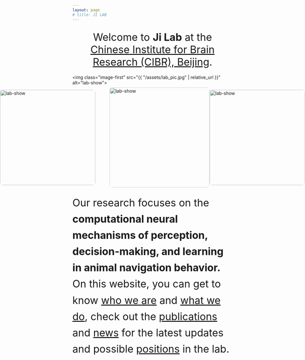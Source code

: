 ```yaml
---
layout: page
# title: JI LAB
---
```


<style>
  /* 减少页面两侧空白 */
  .wrapper {
    max-width: 1100px;
    padding-left: 20px;
    padding-right: 20px;
  }

  /* 第一张大图的样式 */
  .image-first {
    width: 800px;
    margin: 0 auto 30px;
    display: block;
    border-radius: 8px;
  }

  /* --- 新增：用于排列一行图片的 Flexbox 容器 --- */
  .image-row {
    display: flex;
    justify-content: center;
    align-items: center;
    gap: 30px;
    margin-bottom: 30px;
  }

  /* --- 新增：行内图片的样式 --- */
  .image-in-row {
    width: 300px;
    height: auto;
    border-radius: 8px;
    transition: all 0.3s ease-in-out; 
  }

  /* --- 新增：让中间的图片向上突出显示 --- */
  .image-row .image-in-row:nth-child(2) {
    transform: translateX(22px) scale(1.05); /* 向上移动20px并放大5% */
    /* box-shadow: 0 10px 20px rgba(0, 0, 0, 0.2); 添加阴影增加立体感 */
    /* z-index: 1; 确保它叠在其他图片之上 */
  }

  /* --- 新增：鼠标悬停在整行上时，让未悬停的图片变暗、缩小 --- */
  /* .image-row:hover .image-in-row:not(:hover) {
    opacity: 0.8;
    transform: scale(0.98);
  } */

  /* 第一段文字样式 */
  .text-first {
    font-size: 28px;
    text-align: center;
    margin-bottom: 20px;
  }

  /* 第二段文字样式 */
  .text-second {
    font-size: 18px;
    line-height: 1.6;
  }




</style>

<p class="text-first">
  <font size="6">Welcome to <strong>Ji Lab</strong> at the <a href="http://cibr.ac.cn/#/">Chinese Institute for Brain Research (CIBR), Beijing</a>.</font>
</p>

<!-- 第一张大图 -->
<img class="image-first" src="{{ "/assets/lab_pic.jpg" | relative_url }}" alt="lab-show">

<!-- 新增的图片行容器 -->
<div class="image-row">
  <img class="image-in-row" src="{{ "/assets/fluorescence.png" | relative_url }}" alt="lab-show">
  <img class="image-in-row" src="{{ "/assets/index_show1.png" | relative_url }}" alt="lab-show">
  <img class="image-in-row" src="{{ "/assets/topic2.png" | relative_url }}" alt="lab-show">
</div>



<!-- 第二段文字 -->
<p class="text-second">
  <font size="6">Our research focuses on the <strong>computational neural mechanisms of perception, decision-making, and learning in animal navigation behavior.</strong>  <br>On this website, you can get to know <a href="{% link People.md %}">who we are</a> and <a href="{% link Research.md %}">what we do</a>, check out the <a href="{% link Publications.md %}">publications</a> and <a href="{% link News.md %}">news</a> for the latest updates 
  <!--or explore useful <a href="{% link Resources.md %}">resources</a>, <a href="{% link Fun.md %}">fun stuff</a>, -->and possible <a href="{% link Join.md %}">positions</a> in the lab.</font>
</p>
 
<!-- The navigation ability of organisms is crucial to their survival needs such as foraging, finding mates, harm avoidance and shelter hunting. Through evolution and natural selection, many species (from bacteria to mammals) have gained the powerful ability to effectively navigate through complex and uncertain natural environments. Previous studies have found that the navigation behavior of different species often points to similar principles at the algorithmic level (e. g., the movement of bacteria and nematodes in heterogeneous environments can be explained by the random walk model). At the same time, different species also develop perceptual and decision-making mechanisms specific to their own environment through evolution or acquired learning. Understanding the navigation algorithm of organisms and its neural control mechanism, on the one hand, can reveal the neural principle of biological brain control navigation behavior, on the other hand, can provide a new idea for the development of artificial intelligence navigation control system. -->
